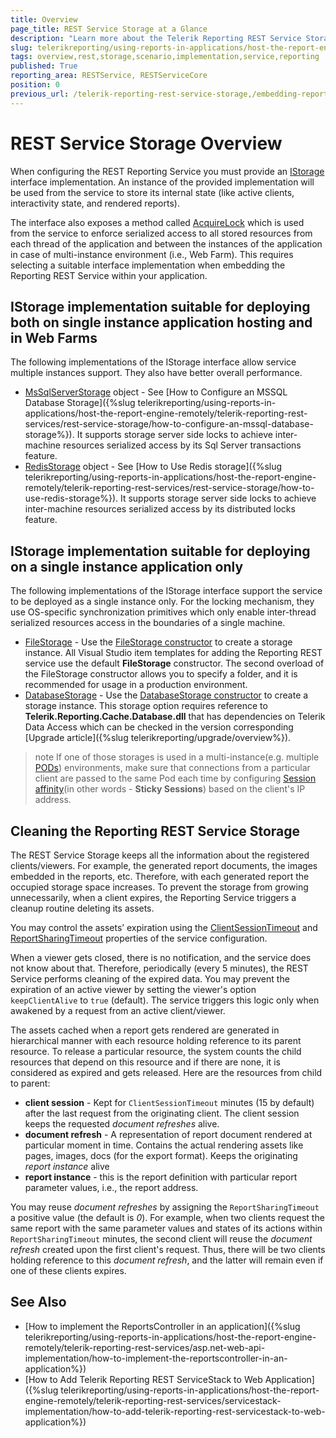 ```yaml
---
title: Overview
page_title: REST Service Storage at a Glance
description: "Learn more about the Telerik Reporting REST Service Storage, what built-in implementations are available, and what scenarios they fit in."
slug: telerikreporting/using-reports-in-applications/host-the-report-engine-remotely/telerik-reporting-rest-services/rest-service-storage/overview
tags: overview,rest,storage,scenario,implementation,service,reporting
published: True
reporting_area: RESTService, RESTServiceCore
position: 0
previous_url: /telerik-reporting-rest-service-storage,/embedding-reports/host-the-report-engine-remotely/telerik-reporting-rest-services/rest-service-storage/overview, /embedding-reports/host-the-report-engine-remotely/rest-service-storage/
---
```


# REST Service Storage Overview

When configuring the REST Reporting Service you must provide an [IStorage](/api/Telerik.Reporting.Cache.Interfaces.IStorage) interface implementation. An instance of the provided implementation will be used from the service to store its internal state (like active clients, interactivity state, and rendered reports).

The interface also exposes a method called [AcquireLock](/api/Telerik.Reporting.Cache.Interfaces.IStorage#Telerik_Reporting_Cache_Interfaces_IStorage_AcquireLock_System_String_) which is used from the service to enforce serialized access to all stored resources from each thread of the application and between the instances of the application in case of multi-instance environment (i.e., Web Farm). This requires selecting a suitable interface implementation when embedding the Reporting REST Service within your application.

## IStorage implementation suitable for deploying both on single instance application hosting and in Web Farms

The following implementations of the IStorage interface allow service multiple instances support. They also have better overall performance.

* [MsSqlServerStorage](/api/Telerik.Reporting.Cache.MsSqlServerStorage) object - See [How to Configure an MSSQL Database Storage]({%slug telerikreporting/using-reports-in-applications/host-the-report-engine-remotely/telerik-reporting-rest-services/rest-service-storage/how-to-configure-an-mssql-database-storage%}). It supports storage server side locks to achieve inter-machine resources serialized access by its Sql Server transactions feature.
* [RedisStorage](/api/Telerik.Reporting.Cache.StackExchangeRedis.RedisStorage) object - See [How to Use Redis storage]({%slug telerikreporting/using-reports-in-applications/host-the-report-engine-remotely/telerik-reporting-rest-services/rest-service-storage/how-to-use-redis-storage%}). It supports storage server side locks to achieve inter-machine resources serialized access by its distributed locks feature.

## IStorage implementation suitable for deploying on a single instance application only

The following implementations of the IStorage interface support the service to be deployed as a single instance only. For the locking mechanism, they use OS-specific synchronization primitives which only enable inter-thread serialized resources access in the boundaries of a single machine.

* [FileStorage](/api/Telerik.Reporting.Cache.File.FileStorage) - Use the [FileStorage constructor](/api/Telerik.Reporting.Cache.File.FileStorage#Telerik_Reporting_Cache_File_FileStorage_#ctor) to create a storage instance. All Visual Studio item templates for adding the Reporting REST service use the default __FileStorage__ constructor. The second overload of the FileStorage constructor allows you to specify a folder, and it is recommended for usage in a production environment.
* [DatabaseStorage](/api/Telerik.Reporting.Cache.Database.DatabaseStorage) - Use the [DatabaseStorage constructor](/api/Telerik.Reporting.Cache.Database.DatabaseStorage#Telerik_Reporting_Cache_Database_DatabaseStorage_#ctor) to create a storage instance. This storage option requires reference to __Telerik.Reporting.Cache.Database.dll__ that has dependencies on Telerik Data Access which can be checked in the version corresponding [Upgrade article]({%slug telerikreporting/upgrade/overview%}).

>note If one of those storages is used in a multi-instance(e.g. multiple [PODs](https://kubernetes.io/docs/concepts/workloads/pods/)) environments, make sure that connections from a particular client are passed to the same Pod each time by configuring [Session affinity](https://kubernetes.io/docs/reference/networking/virtual-ips/#session-affinity)(in other words - **Sticky Sessions**) based on the client's IP address.

## Cleaning the Reporting REST Service Storage

The REST Service Storage keeps all the information about the registered clients/viewers. For example, the generated report documents, the images embedded in the reports, etc. Therefore, with each generated report the occupied storage space increases. To prevent the storage from growing unnecessarily, when a client expires, the Reporting Service triggers a cleanup routine deleting its assets.

You may control the assets’ expiration using the [ClientSessionTimeout](/api/telerik.reporting.services.reportserviceconfiguration#Telerik_Reporting_Services_ReportServiceConfiguration_ClientSessionTimeout) and [ReportSharingTimeout](/api/telerik.reporting.services.reportserviceconfiguration#Telerik_Reporting_Services_ReportServiceConfiguration_ReportSharingTimeout) properties of the service configuration.

When a viewer gets closed, there is no notification, and the service does not know about that. Therefore, periodically (every 5 minutes), the REST Service performs cleaning of the expired data. You may prevent the expiration of an active viewer by setting the viewer's option `keepClientAlive` to `true` (default). The service triggers this logic only when awakened by a request from an active client/viewer.

The assets cached when a report gets rendered are generated in hierarchical manner with each resource holding reference to its parent resource. To release a particular resource, the system counts the child resources that depend on this resource and if there are none, it is considered as expired and gets released. Here are the resources from child to parent:

* __client session__ - Kept for `ClientSessionTimeout` minutes (15 by default) after the last request from the originating client. The client session keeps the requested _document refreshes_ alive.
* __document refresh__ - A representation of report document rendered at particular moment in time. Contains the actual rendering assets like pages, images, docs (for the export format). Keeps the originating _report instance_ alive
* __report instance__ - this is the report definition with particular report parameter values, i.e., the report address.

You may reuse _document refreshes_ by assigning the `ReportSharingTimeout` a positive value (the default is _0_). For example, when two clients request the same report with the same parameter values and states of its actions within `ReportSharingTimeout` minutes, the second client will reuse the _document refresh_ created upon the first client's request. Thus, there will be two clients holding reference to this _document refresh_, and the latter will remain even if one of these clients expires.

## See Also

* [How to implement the ReportsController in an application]({%slug telerikreporting/using-reports-in-applications/host-the-report-engine-remotely/telerik-reporting-rest-services/asp.net-web-api-implementation/how-to-implement-the-reportscontroller-in-an-application%})
* [How to Add Telerik Reporting REST ServiceStack to Web Application]({%slug telerikreporting/using-reports-in-applications/host-the-report-engine-remotely/telerik-reporting-rest-services/servicestack-implementation/how-to-add-telerik-reporting-rest-servicestack-to-web-application%})
